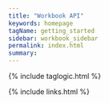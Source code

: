 ```yaml
---
title: "Workbook API"
keywords: homepage
tagName: getting_started
sidebar: workbook_sidebar
permalink: index.html
summary:
---
```


{% include taglogic.html %}

{% include links.html %}